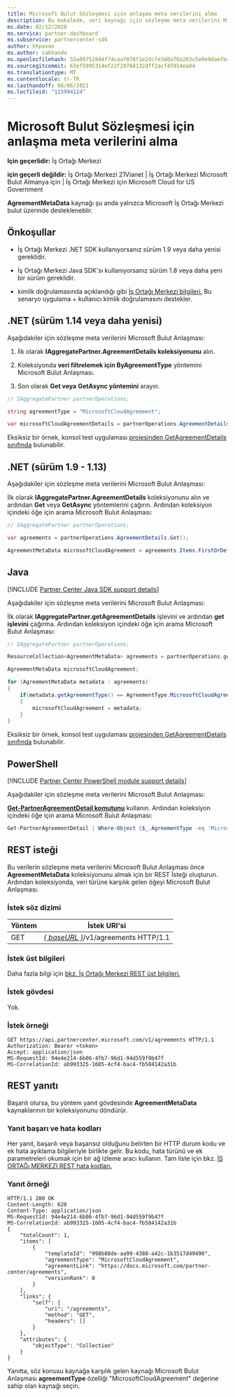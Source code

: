 ```yaml
---
title: Microsoft Bulut Sözleşmesi için anlaşma meta verilerini alma
description: Bu makalede, veri kaynağı için sözleşme meta verilerini Microsoft Bulut Anlaşması.
ms.date: 02/12/2020
ms.service: partner-dashboard
ms.subservice: partnercenter-sdk
author: khpavan
ms.author: sakhanda
ms.openlocfilehash: 55a09752844f74caaf878f1e2dcfe3d8a70a283c5e0e9daefba89c558405690a
ms.sourcegitcommit: 63ef5995314ef22f29768132dff2acf45914ea84
ms.translationtype: MT
ms.contentlocale: tr-TR
ms.lasthandoff: 08/06/2021
ms.locfileid: "115994124"
---
```

# <a name="get-agreement-metadata-for-microsoft-cloud-agreement"></a>Microsoft Bulut Sözleşmesi için anlaşma meta verilerini alma

**Için geçerlidir:** İş Ortağı Merkezi

**için geçerli değildir:** İş Ortağı Merkezi 21Vianet | İş Ortağı Merkezi Microsoft Bulut Almanya için | İş Ortağı Merkezi için Microsoft Cloud for US Government

**AgreementMetaData** kaynağı şu anda yalnızca Microsoft İş Ortağı Merkezi bulut üzerinde destekleneblir.

## <a name="prerequisites"></a>Önkoşullar

- İş Ortağı Merkezi .NET SDK kullanıyorsanız sürüm 1.9 veya daha yenisi gereklidir.

- İş Ortağı Merkezi Java SDK'sı kullanıyorsanız sürüm 1.8 veya daha yeni bir sürüm gereklidir.

- kimlik doğrulamasında açıklandığı gibi [İş Ortağı Merkezi bilgileri.](./partner-center-authentication.md) Bu senaryo uygulama + kullanıcı kimlik doğrulamasını destekler.

## <a name="net-version-114-or-newer"></a>.NET (sürüm 1.14 veya daha yenisi)

Aşağıdakiler için sözleşme meta verilerini Microsoft Bulut Anlaşması:

1. İlk olarak **IAggregatePartner.AgreementDetails koleksiyonunu** alın.

2. Koleksiyonda **veri filtrelemek için ByAgreementType** yöntemini Microsoft Bulut Anlaşması.

3. Son olarak **Get veya** **GetAsync yöntemini** arayın.

```csharp
// IAggregatePartner partnerOperations;

string agreementType = "MicrosoftCloudAgreement";

var microsoftCloudAgreementDetails = partnerOperations.AgreementDetails.ByAgreementType(agreementType).Get().Items.Single();
```

Eksiksiz bir örnek, konsol test uygulaması [projesinden GetAgreementDetails](https://github.com/PartnerCenterSamples/Partner-Center-SDK-Samples/blob/master/Source/Partner%20Center%20SDK%20Samples/Agreements/GetAgreementDetails.cs) [sınıfında](https://github.com/PartnerCenterSamples/Partner-Center-SDK-Samples) bulunabilir.

## <a name="net-version-19---113"></a>.NET (sürüm 1.9 - 1.13)

Aşağıdakiler için sözleşme meta verilerini Microsoft Bulut Anlaşması:

İlk olarak **IAggregatePartner.AgreementDetails** koleksiyonunu alın ve ardından **Get** veya **GetAsync** yöntemlerini çağırın. Ardından koleksiyon içindeki öğe için arama Microsoft Bulut Anlaşması:

```csharp
// IAggregatePartner partnerOperations;

var agreements = partnerOperations.AgreementDetails.Get();

AgreementMetaData microsoftCloudAgreement = agreements.Items.FirstOrDefault (agr => agr.AgreementType == AgreementType.MicrosoftCloudAgreement);
```

## <a name="java"></a>Java

[!INCLUDE [Partner Center Java SDK support details](../includes/java-sdk-support.md)]

Aşağıdakiler için sözleşme meta verilerini Microsoft Bulut Anlaşması:

İlk olarak **IAggregatePartner.getAgreementDetails** işlevini ve ardından **get işlevini** çağırma. Ardından koleksiyon içindeki öğe için arama Microsoft Bulut Anlaşması:

```java
// IAggregatePartner partnerOperations;

ResourceCollection<AgreementMetaData> agreements = partnerOperations.getAgreements().get();

AgreementMetaData microsoftCloudAgreement;

for (AgreementMetaData metadata : agreements)
{
    if(metadata.getAgreementType() == AgreementType.MicrosoftCloudAgreement)
    {
        microsoftCloudAgreement = metadata;
    }
}
```

Eksiksiz bir örnek, konsol test uygulaması [projesinden GetAgreementDetails](https://github.com/microsoft/Partner-Center-Java-Samples/blob/master/sdk/src/main/java/com/microsoft/store/partnercenter/samples/agreements/GetAgreementDetails.java) [sınıfında](https://github.com/Microsoft/Partner-Center-Java-Samples) bulunabilir.

## <a name="powershell"></a>PowerShell

[!INCLUDE [Partner Center PowerShell module support details](../includes/powershell-module-support.md)]

Aşağıdakiler için sözleşme meta verilerini Microsoft Bulut Anlaşması:

[**Get-PartnerAgreementDetail komutunu**](/powershell/module/partnercenter/get-partneragreementdetail) kullanın. Ardından koleksiyon içindeki öğe için arama Microsoft Bulut Anlaşması:

```powershell
Get-PartnerAgreementDetail | Where-Object {$_.AgreementType -eq 'MicrosoftCloudAgreement'} | Select-Object -First 1
```

## <a name="rest-request"></a>REST isteği

Bu verilerin sözleşme meta verilerini Microsoft Bulut Anlaşması önce **AgreementMetaData** koleksiyonunu almak için bir REST İsteği oluşturun. Ardından koleksiyonda, veri türüne karşılık gelen öğeyi Microsoft Bulut Anlaşması.

### <a name="request-syntax"></a>İstek söz dizimi

| Yöntem | İstek URI'si                                                         |
|--------|---------------------------------------------------------------------|
| GET    | [*\{ baseURL \}*](partner-center-rest-urls.md)/v1/agreements HTTP/1.1 |

### <a name="request-headers"></a>İstek üst bilgileri

Daha fazla bilgi için [bkz. İş Ortağı Merkezi REST üst bilgileri.](headers.md)

### <a name="request-body"></a>İstek gövdesi

Yok.

### <a name="request-example"></a>İstek örneği

```http
GET https://api.partnercenter.microsoft.com/v1/agreements HTTP/1.1
Authorization: Bearer <token>
Accept: application/json
MS-RequestId: 94e4e214-6b06-4fb7-96d1-94d559f9b47f
MS-CorrelationId: ab993325-1605-4cf4-bac4-fb584142a31b
```

## <a name="rest-response"></a>REST yanıtı

Başarılı olursa, bu yöntem yanıt gövdesinde **AgreementMetaData** kaynaklarının bir koleksiyonunu döndürür.

### <a name="response-success-and-error-codes"></a>Yanıt başarı ve hata kodları

Her yanıt, başarılı veya başarısız olduğunu belirten bir HTTP durum kodu ve ek hata ayıklama bilgileriyle birlikte gelir. Bu kodu, hata türünü ve ek parametreleri okumak için bir ağ izleme aracı kullanın. Tam liste için bkz. [İŞ ORTAĞı MERKEZI REST hata kodları.](error-codes.md)

### <a name="response-example"></a>Yanıt örneği

```http
HTTP/1.1 200 OK
Content-Length: 620
Content-Type: application/json
MS-RequestId: 94e4e214-6b06-4fb7-96d1-94d559f9b47f
MS-CorrelationId: ab993325-1605-4cf4-bac4-fb584142a31b
{
    "totalCount": 1,
    "items": [
        {
            "templateId": "998b88de-aa99-4388-a42c-1b3517d49490",
            "agreementType": "MicrosoftCloudAgreement",
            "agreementLink": "https://docs.microsoft.com/partner-center/agreements",
            "versionRank": 0
        }
    ],
    "links": {
        "self": {
            "uri": "/agreements",
            "method": "GET",
            "headers": []
        }
    },
    "attributes": {
        "objectType": "Collection"
    }
}
```

Yanıtta, söz konusu kaynağa karşılık gelen kaynağı Microsoft Bulut Anlaşması **agreementType** özelliği "MicrosoftCloudAgreement" değerine sahip olan kaynağı seçin.
